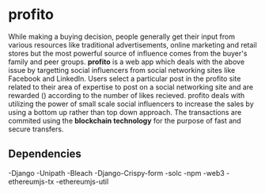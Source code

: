 # profito
While making a buying decision, people generally get their input from various resources like traditional advertisements, online marketing and retail stores but the most powerful source of influence comes from the buyer's family and peer groups.
**profito** is a web app which deals with the above issue by targetting social influencers from social networking sites like Facebook and LinkedIn. Users select a particular post in the profito site related to their area of expertise to post on a social networking site and are rewarded () according to the number of likes recieved.
profito deals with utilizing the power of small scale social influencers to increase the sales by using a bottom up rather than top down approach. The transactions are commited using the **blockchain technology** for the purpose of fast and secure transfers.

## Dependencies
-Django
-Unipath
-Bleach
-Django-Crispy-form
-solc
-npm
-web3
-ethereumjs-tx
-ethereumjs-util
